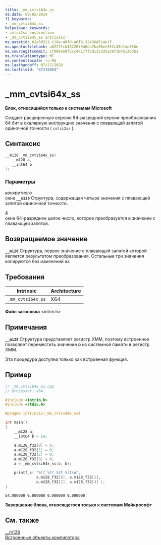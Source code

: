```yaml
---
title: _mm_cvtsi64x_ss
ms.date: 09/02/2019
f1_keywords:
- _mm_cvtsi64x_ss
helpviewer_keywords:
- cvtsi2ss instruction
- _mm_cvtsi64x_ss intrinsic
ms.assetid: 01e5d321-c18a-46fd-a6f6-324364514e1f
ms.openlocfilehash: a8227fcb482267946ea7ba08ee352c43e1ac6f6e
ms.sourcegitcommit: 1f009ab0f2cc4a177f2d1353d5a38f164612bdb1
ms.translationtype: MT
ms.contentlocale: ru-RU
ms.lasthandoff: 07/27/2020
ms.locfileid: "87218004"
---
```

# <a name="_mm_cvtsi64x_ss"></a>_mm_cvtsi64x_ss

**Блок, относящийся только к системам Microsoft**

Создает расширенную версию 64-разрядной версии преобразования 64 бит в скалярную инструкцию значения с плавающей запятой одиночной точности ( `cvtsi2ss` ).

## <a name="syntax"></a>Синтаксис

```C
__m128 _mm_cvtsi64x_ss(
   __m128 a,
   __int64 b
);
```

### <a name="parameters"></a>Параметры

*конкретного*\
окне **`__m128`** Структура, содержащая четыре значения с плавающей запятой одиночной точности.

*&*\
окне 64-разрядное целое число, которое преобразуется в значение с плавающей запятой.

## <a name="return-value"></a>Возвращаемое значение

**`__m128`** Структура, первое значение с плавающей запятой которой является результатом преобразования. Остальные три значения копируются без *изменений из.*

## <a name="requirements"></a>Требования

|Intrinsic|Architecture|
|---------------|------------------|
|`_mm_cvtsi64x_ss`|X64|

**Файл заголовка** \<intrin.h>

## <a name="remarks"></a>Примечания

**`__m128`** Структура представляет регистр XMM, поэтому встроенное позволяет переместить значение *b* из системной памяти в регистр XMM.

Эта процедура доступна только как встроенная функция.

## <a name="example"></a>Пример

```cpp
// _mm_cvtsi64x_ss.cpp
// processor: x64

#include <intrin.h>
#include <stdio.h>

#pragma intrinsic(_mm_cvtsi64x_ss)

int main()
{
    __m128 a;
    __int64 b = 54;

    a.m128_f32[0] = 0;
    a.m128_f32[1] = 0;
    a.m128_f32[2] = 0;
    a.m128_f32[3] = 0;
    a = _mm_cvtsi64x_ss(a, b);

    printf_s( "%lf %lf %lf %lf\n",
              a.m128_f32[0], a.m128_f32[1],
              a.m128_f32[2], a.m128_f32[3] );
}
```

```Output
54.000000 0.000000 0.000000 0.000000
```

**Завершение блока, относящегося только к системам Майкрософт**

## <a name="see-also"></a>См. также

[__m128](../cpp/m128.md)\
[Встроенные объекты компилятора](../intrinsics/compiler-intrinsics.md)
